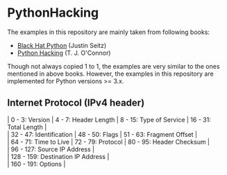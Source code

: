 # PythonHacking

The examples in this repository are mainly taken from following books:
- [Black Hat Python](https://www.amazon.de/Black-Hat-Python-Programming-Pentesters/dp/1593275900) (Justin Seitz)
- [Python Hacking](https://www.amazon.de/Python-Hacking-Lernen-Sprache-schlie%C3%9Fen-ebook/dp/B01BNV7IMM/ref=sr_1_2?__mk_de_DE=%C3%85M%C3%85%C5%BD%C3%95%C3%91&dchild=1&keywords=python+hacking+t+j&qid=1599134126&sr=8-2) (T. J. O'Connor)

Though not always copied 1 to 1, the examples are very similar to the ones mentioned in above books.
However, the examples in this repository are implemented for Python versions >= 3.x.


## Internet Protocol (IPv4 header)

| 0 - 3: Version | 4 - 7: Header Length | 8 - 15: Type of Service | 16 - 31: Total Length                     |  
| 32 - 47: Identification                                         | 48 - 50: Flags | 51 - 63: Fragment Offset |  
| 64 - 71: Time to Live                 | 72 - 79: Protocol       | 80 - 95: Header Checksum                  |  
| 96 - 127: Source IP Address                                                                                 |  
| 128 - 159: Destination IP Address                                                                           |  
| 160 - 191: Options                                                                                          |  
